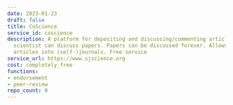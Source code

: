 ```yaml
---
date: 2023-01-23
draft: false
title: CoScience
service_id: coscience
description: A platform for depositing and discussing/commenting articles. Every affiliated
  scientist can discuss papers. Papers can be discussed forever. Allows user to gather
  articles into (self-)journals. Free service
service_url: https://www.sjscience.org
cost: completely_free
functions:
- endorsement
- peer-review
repo_count: 0
---
```




